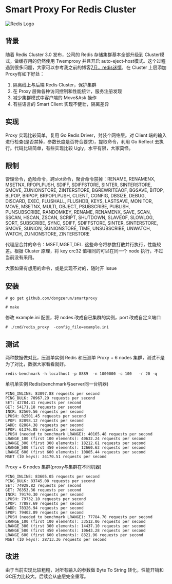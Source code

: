 # Smart Proxy For Redis Cluster
![Redis Logo](http://redis.io/images/redis-white.png)

## 背景

随着 Redis Cluster 3.0 发布，公司的 Redis 存储集群基本全部升级到 Cluster模式，做缓存用的仍然使用 Twemproxy 并且开启 auto-eject-host模式。这个过程遇到很多问题，大家可以参考我之前的博客[7月，redis迷情](http://www.jianshu.com/p/9fdb1aece269)，在 Cluster 上层添加 Proxy有如下好处：

1. 隔离线上与后端 Redis Cluster，保护集群
2. 在 Proxy 层做各种访问控制和性能统计，服务注册发现
3. 减少集群模式中客户端的 Move&Ask 操作
4. 有些语言的 Smart Client 实现不健壮，隔离差异

## 实现

Proxy 实现比较简单，复用 Go Redis Driver，封装个网络层。对 Client 端的输入进行检查(是否禁掉，参数长度是否符合要求)，提取命令，利用 Go Reflect 去执行。代码比较简单，有些实现比较 Ugly，水平有限，大家莫怪。

## 限制

管理命令，危险命令，跨slot命令，聚合命令禁掉：RENAME, RENAMENX, MSETNX, RPOPLPUSH, SDIFF, SDIFFSTORE, SINTER, SINTERSTORE, SMOVE, ZUNIONSTORE, ZINTERSTORE, BGREWRITEAOF, BGSAVE, BITOP, BLPOP, BRPOP, BRPOPLPUSH, CLIENT, CONFIG, DBSIZE, DEBUG, DISCARD, EXEC, FLUSHALL, FLUSHDB, KEYS, LASTSAVE, MONITOR, MOVE, MSETNX, MULTI, OBJECT, PSUBSCRIBE, PUBLISH, PUNSUBSCRIBE, RANDOMKEY, RENAME, RENAMENX, SAVE, SCAN, SSCAN, HSCAN, ZSCAN, SCRIPT, SHUTDOWN, SLAVEOF, SLOWLOG, SORT, SUBSCRIBE, SYNC, SDIFF, SDIFFSTORE, SINTER, SINTERSTORE, SMOVE, SUNION, SUNIONSTORE, TIME, UNSUBSCRIBE, UNWATCH, WATCH, ZUNIONSTORE, ZINTERSTORE

代理层合并的命令：MSET,MGET,DEL. 这些命令将参数打散并行执行，性能较差。根据 Cluster 原理，将 key crc32 值相同的可以在同一个 node 执行，不过当前没有采用。

大家如果有想用的命令，或是实现不对的，随时开 Issue

## 安装

```
# go get github.com/dongzerun/smartproxy

```

```
# make

```

修改 example.ini 配置，将 nodes 改成自已集群的实例，port 改成自定义端口

```
# ./cmd/redis_proxy  -config_file=example.ini

```


## 测试

两种数据做对比，压测单实例 Redis 和压测单 Proxy + 6 nodes 集群，测试不是为了对比，数据大家看看就好。

```
redis-benchmark -h localhost -p 8889  -n 1000000 -c 100   -r 20 -q 

```

单机单实例 Redis(benchmark与server同一台机器)

```
PING_INLINE: 83097.88 requests per second
PING_BULK: 70967.29 requests per second
SET: 42784.41 requests per second
GET: 54171.18 requests per second
INCR: 82569.56 requests per second
LPUSH: 82501.45 requests per second
LPOP: 82898.12 requests per second
SADD: 82884.38 requests per second
SPOP: 61376.05 requests per second
LPUSH (needed to benchmark LRANGE): 40165.48 requests per second
LRANGE_100 (first 100 elements): 40632.24 requests per second
LRANGE_300 (first 300 elements): 18212.61 requests per second
LRANGE_500 (first 450 elements): 12660.63 requests per second
LRANGE_600 (first 600 elements): 10805.44 requests per second
MSET (10 keys): 34170.51 requests per second
```

Proxy + 6 nodes 集群(proxy与集群在不同机器)

```
PING_INLINE: 83605.05 requests per second
PING_BULK: 83745.08 requests per second
SET: 74928.82 requests per second
GET: 76353.36 requests per second
INCR: 79170.30 requests per second
LPUSH: 79732.10 requests per second
LPOP: 77887.69 requests per second
SADD: 78326.94 requests per second
SPOP: 79402.89 requests per second
LPUSH (needed to benchmark LRANGE): 77784.70 requests per second
LRANGE_100 (first 100 elements): 33512.06 requests per second
LRANGE_300 (first 300 elements): 14437.10 requests per second
LRANGE_500 (first 450 elements): 10643.28 requests per second
LRANGE_600 (first 600 elements): 8321.96 requests per second
MSET (10 keys): 28713.36 requests per second
```

## 改进

由于当前实现比较粗糙，对所有输入的参数做 Byte To String 转化，性能开销和GC压力比较大。后续会从底层完全重写。